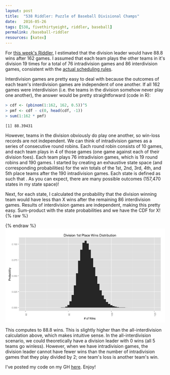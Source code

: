 ```yaml
---
layout: post
title:  "538 Riddler: Puzzle of Baseball Divisional Champs"
date:   2016-05-26
tags: [538, fivethirtyeight, riddler, baseball]
permalink: /baseball-riddler
resources: [katex]
---
```


For [this week's Riddler](http://fivethirtyeight.com/features/can-you-solve-the-puzzle-of-the-baseball-division-champs/), I estimated that the division leader would have 88.8 wins after 162 games.  I assumed that each team plays the other teams in it's division 19 times for a total of 76 intradivision games and 86 interdivision games, consistent with the [actual scheduling rules](https://en.wikipedia.org/wiki/Major_League_Baseball_schedule).

Interdivision games are pretty easy to deal with because the outcomes of each team's interdivision games are independent of one another. If all 162 games were interdivision (i.e. the teams in the division somehow never play one another), the answer would be pretty straightforward (code in R):

```R
> cdf <- (pbinom(1:162, 162, 0.5))^5
> pmf <- cdf - c(0, head(cdf, -1))
> sum(1:162 * pmf)
```
```
[1] 88.39431
```

However, teams in the division obviously do play one another, so win-loss records are not independent.  We can think of intradivision games as a series of consecutive round robins.  Each round robin consists of 10 games, and each team plays in 4 of those games (one game against each of their division foes).  Each team plays 76 intradivision games, which is 19 round robins and 190 games. I started by creating an exhaustive state space (and corresponding probabilities) for the win totals of the 1st, 2nd, 3rd, 4th, and 5th place teams after the 190 intradivision games.  Each state is defined as <span class="inline-equation" data-expr="s = \left(t_{1},t_{2},t_{3},t_{4},t_{5}\right)"></span> such that <span class="inline-equation" data-expr="t_{1} \geq t_{2} \geq t_{3} \geq t_{4} \geq t_{5}"></span>.  As you can expect, there are many possible outcomes (157,470 states in my state space)!

Next, for each state, I calculated the probability that the division winning team would have less than X wins after the remaining 86 interdivision games.  Results of interdivision games are independent, making this pretty easy.  Sum-product with the state probabilities and we have the CDF for X!
{% raw %}
<div class="equation" data-expr="CDF \left( x \right) = \sum_{s \in \mathbb{S}} P\left( s \right) * P \left( X \leq \left( x - s \right) \right)"></div>
<div class="equation" data-expr="= \sum_{s \in \mathbb{S}} P\left( s \right) * \prod_{i = 1}^{i = 5} P \left( X \leq \left( x - t_{i} \right) \right) \quad where \quad X \sim B \left( 86, 0.5 \right) \quad \forall x \in \left[ 38, 162 \right]"></div>
{% endraw %}

<img src="/assets/img/win_distribution.jpeg" style='display:block; margin-left: auto; margin-right: auto;'>

This computes to 88.8 wins.  This is slightly higher than the all-interdivision calculation above, which makes intuitive sense.  In the all-interdivision scenario, we could theoretically have a division leader with 0 wins (all 5 teams go winless).  However, when we have intradivision games, the division leader cannot have fewer wins than the number of intradivision games that they play divided by 2; one team's loss is another team's win.

I've posted my code on my GH [here](https://github.com/donaldrauscher/baseball-riddler). Enjoy!
